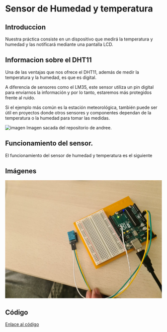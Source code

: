 # Sensor de Humedad y temperatura
## Introduccion
Nuestra práctica consiste en un dispositivo que medirá la temperatura y humedad y las notificará mediante una pantalla LCD.
## Informacion sobre el DHT11
Una de las ventajas que nos ofrece el DHT11, además de medir la temperatura y la humedad, es que es digital.

A diferencia de sensores como el LM35, este sensor utiliza un pin digital para enviarnos la información y por lo tanto, estaremos más protegidos frente al ruido.


Si el ejemplo más común es la estación meteorológica, también puede ser útil en proyectos donde otros sensores y componentes dependan de la temperatura o la humedad para tomar las medidas.

![imagen](https://user-images.githubusercontent.com/90753272/153171909-60bae4a6-2fda-4d29-a47f-761143d923d7.png)
Imagen sacada del repositorio de andree.


## Funcionamiento del sensor.

El funcionamiento del sensor de humedad y temperatura es el siguiente 


## Imágenes
![Sensor de temperatura y humedad](https://github.com/St1v3n3223/Arduino/blob/f088f14a1550cf7ff36557885fa03086017dc371/WhatsApp%20Image%202022-02-02%20at%2012.35.34.jpeg)


## Código

[Enlace al código ](https://github.com/St1v3n3223/Arduino/blob/6ad90278feacc5c2559c58ec682271638c026add/codigosensor.ino)
